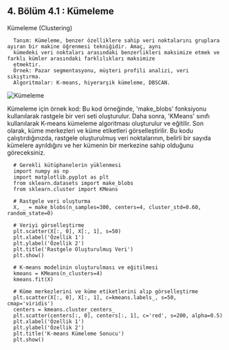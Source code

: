 ## 4. Bölüm 4.1 : Kümeleme

Kümeleme (Clustering)

      Tanım: Kümeleme, benzer özelliklere sahip veri noktalarını gruplara ayıran bir makine öğrenmesi tekniğidir. Amaç, aynı 
      kümedeki veri noktaları arasındaki benzerlikleri maksimize etmek ve farklı kümler arasındaki farklılıkları maksimize 
      etmektir.
      Örnek: Pazar segmentasyonu, müşteri profili analizi, veri sıkıştırma.
      Algoritmalar: K-means, hiyerarşik kümeleme, DBSCAN.


![Kümeleme](../Kümeleme.webp)


Kümeleme için örnek kod: Bu kod örneğinde, 'make_blobs' fonksiyonu kullanılarak rastgele bir veri seti oluşturulur. Daha sonra, 'KMeans' sınıfı kullanılarak K-means kümeleme algoritması oluşturulur ve eğitilir. Son olarak, küme merkezleri ve küme etiketleri görselleştirilir. Bu kodu çalıştırdığınızda, rastgele oluşturulmuş veri noktalarının, belirli bir sayıda kümelere ayrıldığını ve her kümenin bir merkezine sahip olduğunu göreceksiniz.

      # Gerekli kütüphanelerin yüklenmesi
      import numpy as np
      import matplotlib.pyplot as plt
      from sklearn.datasets import make_blobs
      from sklearn.cluster import KMeans
      
      # Rastgele veri oluşturma
      X, _ = make_blobs(n_samples=300, centers=4, cluster_std=0.60, random_state=0)
      
      # Veriyi görselleştirme
      plt.scatter(X[:, 0], X[:, 1], s=50)
      plt.xlabel('Özellik 1')
      plt.ylabel('Özellik 2')
      plt.title('Rastgele Oluşturulmuş Veri')
      plt.show()
      
      # K-means modelinin oluşturulması ve eğitilmesi
      kmeans = KMeans(n_clusters=4)
      kmeans.fit(X)
      
      # Küme merkezlerini ve küme etiketlerini alıp görselleştirme
      plt.scatter(X[:, 0], X[:, 1], c=kmeans.labels_, s=50, cmap='viridis')
      centers = kmeans.cluster_centers_
      plt.scatter(centers[:, 0], centers[:, 1], c='red', s=200, alpha=0.5)
      plt.xlabel('Özellik 1')
      plt.ylabel('Özellik 2')
      plt.title('K-means Kümeleme Sonucu')
      plt.show()

